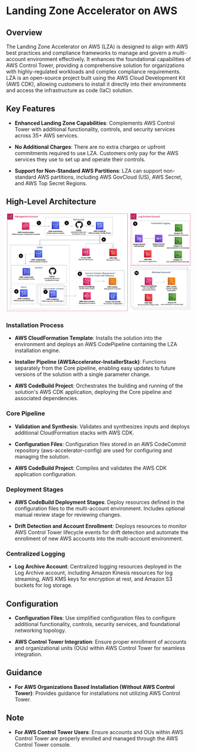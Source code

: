 # Landing Zone Accelerator on AWS

## Overview

The Landing Zone Accelerator on AWS (LZA) is designed to align with AWS best practices and compliance frameworks to manage and govern a multi-account environment effectively. It enhances the foundational capabilities of AWS Control Tower, providing a comprehensive solution for organizations with highly-regulated workloads and complex compliance requirements. LZA is an open-source project built using the AWS Cloud Development Kit (AWS CDK), allowing customers to install it directly into their environments and access the infrastructure as code (IaC) solution.

## Key Features

- **Enhanced Landing Zone Capabilities**: Complements AWS Control Tower with additional functionality, controls, and security services across 35+ AWS services.
  
- **No Additional Charges**: There are no extra charges or upfront commitments required to use LZA. Customers only pay for the AWS services they use to set up and operate their controls.

- **Support for Non-Standard AWS Partitions**: LZA can support non-standard AWS partitions, including AWS GovCloud (US), AWS Secret, and AWS Top Secret Regions.

## High-Level Architecture
![alt text](images/day2.png)
### Installation Process

- **AWS CloudFormation Template**: Installs the solution into the environment and deploys an AWS CodePipeline containing the LZA installation engine.
  
- **Installer Pipeline (AWSAccelerator-InstallerStack)**: Functions separately from the Core pipeline, enabling easy updates to future versions of the solution with a single parameter change.
  
- **AWS CodeBuild Project**: Orchestrates the building and running of the solution's AWS CDK application, deploying the Core pipeline and associated dependencies.

### Core Pipeline

- **Validation and Synthesis**: Validates and synthesizes inputs and deploys additional CloudFormation stacks with AWS CDK.
  
- **Configuration Files**: Configuration files stored in an AWS CodeCommit repository (aws-accelerator-config) are used for configuring and managing the solution.
  
- **AWS CodeBuild Project**: Compiles and validates the AWS CDK application configuration.

### Deployment Stages

- **AWS CodeBuild Deployment Stages**: Deploy resources defined in the configuration files to the multi-account environment. Includes optional manual review stage for reviewing changes.
  
- **Drift Detection and Account Enrollment**: Deploys resources to monitor AWS Control Tower lifecycle events for drift detection and automate the enrollment of new AWS accounts into the multi-account environment.

### Centralized Logging

- **Log Archive Account**: Centralized logging resources deployed in the Log Archive account, including Amazon Kinesis resources for log streaming, AWS KMS keys for encryption at rest, and Amazon S3 buckets for log storage.

## Configuration

- **Configuration Files**: Use simplified configuration files to configure additional functionality, controls, security services, and foundational networking topology.
  
- **AWS Control Tower Integration**: Ensure proper enrollment of accounts and organizational units (OUs) within AWS Control Tower for seamless integration.

## Guidance

- **For AWS Organizations Based Installation (Without AWS Control Tower)**: Provides guidance for installations not utilizing AWS Control Tower.

## Note

- **For AWS Control Tower Users**: Ensure accounts and OUs within AWS Control Tower are properly enrolled and managed through the AWS Control Tower console.

